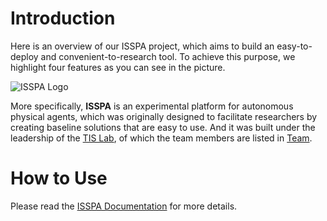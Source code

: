 # Introduction

Here is an overview of our ISSPA project, which aims to build an easy-to-deploy and convenient-to-research tool. To achieve this purpose, we highlight four features as you can see in the picture.

![ISSPA Logo](./docs/source/imgs/tis_isspa.png)


More specifically, **ISSPA** is an experimental platform for autonomous physical agents, which was originally designed to 
facilitate researchers by creating baseline solutions that are easy to use. And it was built under the leadership of the [TIS Lab](https://tis.ios.ac.cn/), of which 
the team members are listed in [Team](https://tis.ios.ac.cn/iss/pages/contacts.html).


# How to Use

Please read the [ISSPA Documentation](https://tis.ios.ac.cn/iss/pages/isspa/) for more details.
